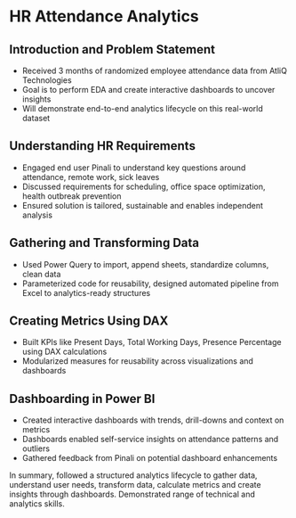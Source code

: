 # HR Attendance Analytics

## Introduction and Problem Statement

*  Received 3 months of randomized employee attendance data from AtliQ Technologies
*  Goal is to perform EDA and create interactive dashboards to uncover insights
*  Will demonstrate end-to-end analytics lifecycle on this real-world dataset

## Understanding HR Requirements

*  Engaged end user Pinali to understand key questions around attendance, remote work, sick leaves
*  Discussed requirements for scheduling, office space optimization, health outbreak prevention
*  Ensured solution is tailored, sustainable and enables independent analysis

## Gathering and Transforming Data

*  Used Power Query to import, append sheets, standardize columns, clean data
*  Parameterized code for reusability, designed automated pipeline from Excel to analytics-ready structures

## Creating Metrics Using DAX

*  Built KPIs like Present Days, Total Working Days, Presence Percentage using DAX calculations
*  Modularized measures for reusability across visualizations and dashboards

## Dashboarding in Power BI

*  Created interactive dashboards with trends, drill-downs and context on metrics
*  Dashboards enabled self-service insights on attendance patterns and outliers
*  Gathered feedback from Pinali on potential dashboard enhancements

In summary, followed a structured analytics lifecycle to gather data, understand user needs, transform data, calculate metrics and create insights through dashboards. Demonstrated range of technical and analytics skills.
